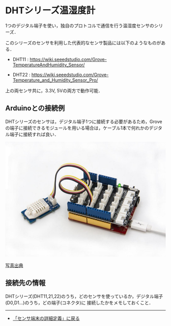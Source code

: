 # DHTシリーズ温湿度計

1つのデジタル端子を使い，独自のプロトコルで通信を行う温湿度センサのシリーズ．

このシリーズのセンサを利用した代表的なセンサ製品には以下のようなものがある．

- DHT11 : https://wiki.seeedstudio.com/Grove-TemperatureAndHumidity_Sensor/

- DHT22 : https://wiki.seeedstudio.com/Grove-Temperature_and_Humidity_Sensor_Pro/


上の両センサ共に，3.3V, 5Vの両方で動作可能．

## Arduinoとの接続例
DHTシリーズのセンサは，デジタル端子1つに接続する必要があるため，Groveの端子に接続できるモジュールを用いる場合は，ケーブル1本で何れかのデジタル端子に接続すれば良い．

![Grove DHT proの接続例](../../images/DHT22_usage_example.jpg)


[写真出典](https://wiki.seeedstudio.com/Grove-Temperature_and_Humidity_Sensor_Pro/)


## 接続先の情報

DHTシリーズ(DHT11,21,22)のうち，どのセンサを使っているか，デジタル端子(D0,D1...)のうち，どの端子(コネクタ)に
接続したかをメモしておくこと．

***

- [「センサ端末の詳細定義」に戻る](../SensorSelection.md)


